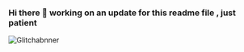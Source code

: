 ### Hi there 👋 working on an update for this readme file , just patient


![Glitchabnner](https://user-images.githubusercontent.com/58667227/168009447-74402e55-e942-4d36-92fc-347c85cbc826.gif)





<!--
**KvRae/KvRae** is a ✨ _special_ ✨ repository because its `README.md` (this file) appears on your GitHub profile.

Here are some ideas to get you started:

- 🔭 I’m currently working on ...
- 🌱 I’m currently learning ...
- 👯 I’m looking to collaborate on ...
- 🤔 I’m looking for help with ...
- 💬 Ask me about ...
- 📫 How to reach me: ...
- 😄 Pronouns: ...
- ⚡ Fun fact: ...
-->
